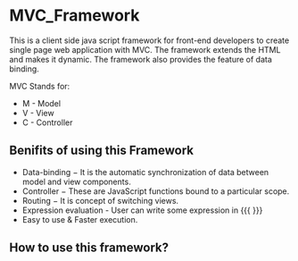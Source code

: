 # MVC_Framework

This is a client side java script framework for front-end developers to create single page web application with MVC. The framework extends the HTML and makes it dynamic. The framework also provides the feature of data binding.

MVC Stands for:
* M - Model
* V - View
* C - Controller

## Benifits of using this Framework
* Data-binding − It is the automatic synchronization of data between model and view components.
* Controller − These are JavaScript functions bound to a particular scope.
* Routing − It is concept of switching views.
* Expression evaluation - User can write some expression in  {{{ }}}
* Easy to use & Faster execution.

## How to use this framework?



